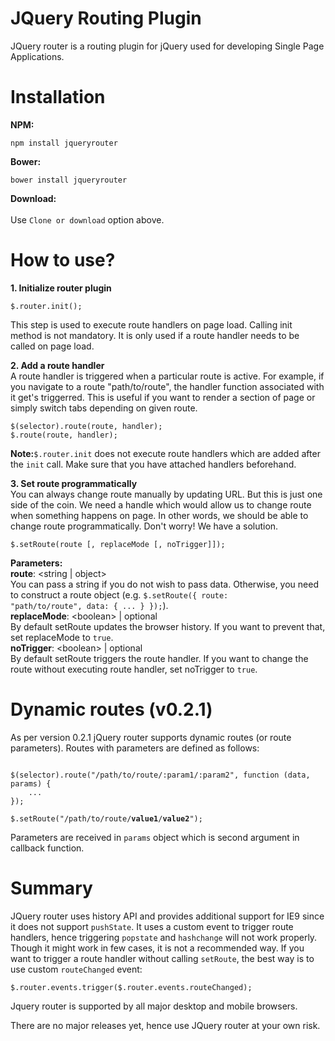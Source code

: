 # JQuery Routing Plugin
JQuery router is a routing plugin for jQuery used for developing Single Page Applications.

# Installation

<b>NPM:</b><br/>
<pre><code>npm install jqueryrouter</code></pre>

<b>Bower:</b><br/>
<pre><code>bower install jqueryrouter</code></pre>

<b>Download:</b><br/><br/>
Use <code>Clone or download</code> option above.

# How to use?
<b>1. Initialize router plugin</b><br/>
<pre><code>$.router.init();</code></pre>
This step is used to execute route handlers on page load. 
Calling init method is not mandatory. It is only used if a route handler needs to be called on page load.

<b>2. Add a route handler</b><br/>
A route handler is triggered when a particular route is active. For example, if you navigate to a route "path/to/route", the handler function associated with it get's triggerred. This is useful if you want to render a section of page or simply switch tabs depending on given route.

<pre><code>$(selector).route(route, handler);
$.route(route, handler);</code></pre>

<b>Note:</b><code>$.router.init</code> does not execute route handlers which are added after the <code>init</code> call. Make sure that you have attached handlers beforehand.

<b>3. Set route programmatically</b><br/>
You can always change route manually by updating URL. But this is just one side of the coin. We need a handle which would allow us to change route when something happens on page. In other words, we should be able to change route programmatically. Don't worry! We have a solution.

<pre><code>$.setRoute(route [, replaceMode [, noTrigger]]);</code></pre>

<b>Parameters:</b><br/>
<b>route</b>: &lt;string | object&gt;<br/>
You can pass a string if you do not wish to pass data. Otherwise, you need to construct a route object (e.g. <code>$.setRoute({ route: "path/to/route", data: { ... } });</code>).<br/>
<b>replaceMode</b>: &lt;boolean&gt; | optional<br/>
By default setRoute updates the browser history. If you want to prevent that, set replaceMode to <code>true</code>.<br/>
<b>noTrigger</b>: &lt;boolean&gt; | optional<br/>
By default setRoute triggers the route handler. If you want to change the route without executing route handler, set noTrigger to <code>true</code>.<br/>

# Dynamic routes (v0.2.1)
As per version 0.2.1 jQuery router supports dynamic routes (or route parameters). 
Routes with parameters are defined as follows:
<pre><code>
$(selector).route("/path/to/route/:param1/:param2", function (data, params) { 
    ... 
});

$.setRoute("/path/to/route/<b>value1</b>/<b>value2</b>");
</code></pre>

Parameters are received in <code>params</code> object which is second argument in callback function.

# Summary
JQuery router uses history API and provides additional support for IE9 since it does not support <code>pushState</code>. It uses a custom event to trigger route handlers, hence triggering <code>popstate</code> and <code>hashchange</code> will not work properly. Though it might work in few cases, it is not a recommended way. 
If you want to trigger a route handler without calling <code>setRoute</code>, the best way is to use custom <code>routeChanged</code> event: 
<pre><code>$.router.events.trigger($.router.events.routeChanged);</code></pre>
  
Jquery router is supported by all major desktop and mobile browsers.

There are no major releases yet, hence use JQuery router at your own risk.
